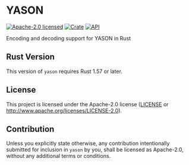 # YASON

[![Apache-2.0 licensed](https://img.shields.io/badge/license-Apache--2.0-blue.svg)](LICENSE)
[![Crate](https://img.shields.io/crates/v/yason.svg)](https://crates.io/crates/yason)
[![API](https://docs.rs/yason/badge.svg)](https://docs.rs/yason)

Encoding and decoding support for YASON in Rust

## Rust Version

This version of `yason` requires Rust 1.57 or later.

## License

This project is licensed under the Apache-2.0 license ([LICENSE](LICENSE) or http://www.apache.org/licenses/LICENSE-2.0).

## Contribution

Unless you explicitly state otherwise, any contribution intentionally submitted
for inclusion in `yason` by you, shall be licensed as Apache-2.0, without any additional
terms or conditions.
